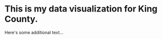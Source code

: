 # This is my data visualization for King County.

Here's some additional text...

<div class="flourish-embed flourish-chart" data-src="visualisation/5288977"><script src="https://public.flourish.studio/resources/embed.js"></script></div>
